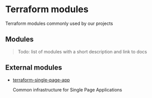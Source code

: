 # Terraform modules

Terraform modules commonly used by our projects

## Modules

> Todo: list of modules with a short description and link to docs

## External modules

- [terraform-single-page-app](https://github.com/codequest-eu/terraform-single-page-app)

  Common infrastructure for Single Page Applications
